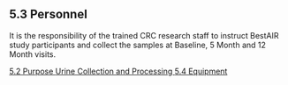 ## 5.3 Personnel

It is the responsibility of the trained CRC research staff to instruct BestAIR study participants and collect the samples at Baseline, 5 Month and 12 Month visits.


<div class="center">
<div class="btn-group">
  <a href=":pages_path:/manuals/urine-collection-processing/5-02-purpose.md" class="btn btn-default">
    <span class="glyphicon glyphicon-chevron-left"></span>
    5.2 Purpose
  </a>

  <a href=":pages_path:/manuals/urine-collection-processing" class="btn btn-default">
    <span class="glyphicon glyphicon-chevron-up"></span>
    Urine Collection and Processing
  </a>

  <a href=":pages_path:/manuals/urine-collection-processing/5-04-equipment.md" class="btn btn-success">
    5.4 Equipment
    <span class="glyphicon glyphicon-chevron-right"></span>
  </a>
</div>
</div>

